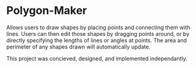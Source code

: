 # Polygon-Maker

Allows users to draw shapes by placing points and connecting them with lines. Users can then edit those shapes by dragging points around, or by directly specifying the lengths of lines or angles at points. The area and perimeter of any shapes drawn will automatically update.

This project was concieved, designed, and implemented independantly.
